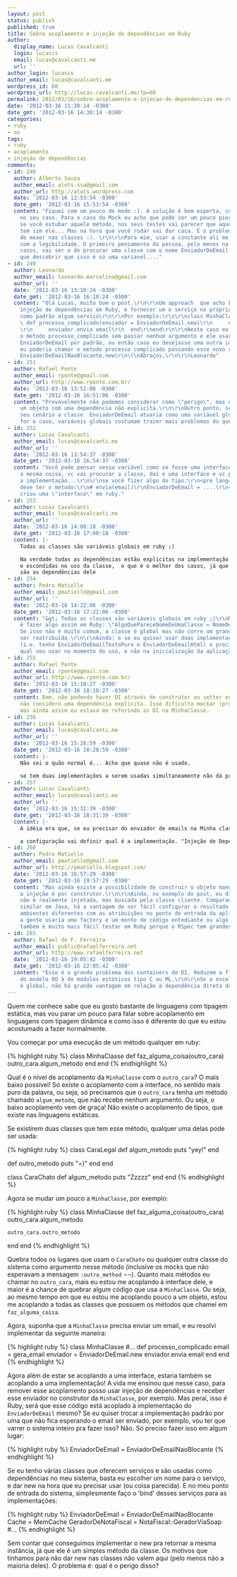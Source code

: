```yaml
---
layout: post
status: publish
published: true
title: Sobre acoplamento e injeção de dependências em Ruby
author:
  display_name: Lucas Cavalcanti
  login: lucascs
  email: lucas@cavalcanti.me
  url: ''
author_login: lucascs
author_email: lucas@cavalcanti.me
wordpress_id: 60
wordpress_url: http://lucas.cavalcanti.me/?p=60
permalink: 2012/03/16/sobre-acoplamento-e-injecao-de-dependencias-em-ruby/
date: '2012-03-16 11:30:14 -0300'
date_gmt: '2012-03-16 14:30:14 -0300'
categories:
- ruby
- oo
tags:
- ruby
- acoplamento
- injeção de dependências
comments:
- id: 246
  author: Alberto Souza
  author_email: alots.ssa@gmail.com
  author_url: http://alots.wordpress.com
  date: '2012-03-16 12:53:54 -0300'
  date_gmt: '2012-03-16 15:53:54 -0300'
  content: "Fiquei com um pouco de medo :). A solução é bem esperta, como é de praxe
    no seu caso. Para o caso do Mock eu acho que pode ser um pouco pior. Acho que
    se você estubar aquele método, nos seus testes vai parecer que aquela instancia
    tem sim ele... Mas na hora que você rodar vai dar caca. É o problema da alta flexibilidade
    de mexer nas classes :). \r\n\r\nPara mim, usar a constante ali me deixa preocupado
    com a legibilidade. O primeiro pensamento da pessoa, pelo menos na maioria dos
    casos, vai ser o de procurar uma classe com o nome EnviadorDeEmail e ela vai ter
    que descobrir que isso é só uma variavel...."
- id: 249
  author: Leonardo
  author_email: leonardo.marcelino@gmail.com
  author_url: ''
  date: '2012-03-16 13:10:24 -0300'
  date_gmt: '2012-03-16 16:10:24 -0300'
  content: "Olá Lucas, muito bom o post.\r\n\r\nUm approach  que acho bacana sobre
    injeção de dependências em Ruby, e fornecer um o serviço no próprio método e deixar
    como padrão algum serviço\r\n\r\nPor exemplo:\r\n\r\nclass MinhaClasse\r\n  #...\r\n
    \ def processo_complicado(enviador = EnviadorDeEmail.new)\r\n     email = gera_email
    \r\n     enviador.envia email\r\n  end\r\nend\r\n\r\nNeste caso eu poderia chamar
    o metodo processo_complicado sem passar nenhum argumento e ele usaria o serviço
    EnviadorDeEmail por padrão, ou então caso eu desejasse uma outra implementação
    eu poderia chamar o metodo processo_complicado passando esse novo serviço:\r\n\r\nprocesso_complicado
    EnviadorDeEmailNaoBlocante.new\r\n\r\nAbraços,\r\n\r\nLeonardo"
- id: 251
  author: Rafael Ponte
  author_email: rponte@gmail.com
  author_url: http://www.rponte.com.br/
  date: '2012-03-16 13:51:06 -0300'
  date_gmt: '2012-03-16 16:51:06 -0300'
  content: "Provavelmente não podemos considerar como \"perigo\", mas no final temos
    um objeto com uma dependência não explicita.\r\n\r\nOutro ponto, será que neste
    seu cenário a classe  EnviadorDeEmail atuaria como uma variável global, não? Se
    for o caso, variáveis globais costumam trazer mais problemas do que gostaríamos."
- id: 252
  author: Lucas Cavalcanti
  author_email: lucas@cavalcanti.me
  author_url: ''
  date: '2012-03-16 13:54:37 -0300'
  date_gmt: '2012-03-16 16:54:37 -0300'
  content: "Você pode pensar nessa variável como se fosse uma interface do java. Acontece
    a mesma coisa, vc vai procurar a classe, daí é uma interface e vc precisa procurar
    a implementação...\r\n\r\nse você fizer algo do tipo:\r\n<pre lang=\"ruby\">\r\n#
    deve ter o metodo:\r\n# envia(email)\r\nEnviadorDeEmail = ....\r\n</pre>\r\nvc
    criou uma \"interface\" em ruby."
- id: 253
  author: Lucas Cavalcanti
  author_email: lucas@cavalcanti.me
  author_url: ''
  date: '2012-03-16 14:08:18 -0300'
  date_gmt: '2012-03-16 17:08:18 -0300'
  content: |-
    Todas as classes são variáveis globais em ruby ;)

    Na verdade todas as dependências estão explicitas na implementação (vc quem declarou com os news quais são elas),
    e escondidas no uso da classe,  o que é o melhor dos casos, já que quem usa o EnviadorDeEmail não precisa saber quais
    são as dependências dele
- id: 254
  author: Pedro Matiello
  author_email: pmatiello@gmail.com
  author_url: ''
  date: '2012-03-16 14:22:06 -0300'
  date_gmt: '2012-03-16 17:22:06 -0300'
  content: "&gt; Todas as classes são variáveis globais em ruby ;)\r\nMas quão normal
    é fazer algo assim em Ruby: \"AlgoQuePareceNomeDeUmaClasse = NomeDeUmaClasseDeVerdade\"?
    Se isso não é muito comum, a classe é global mas não corre um grande risco de
    ser reatribuída.\r\n\r\nAinda: e se eu quiser usar duas implementações diferentes
    (i.e. tenho EnviadorDeEmailTextoPuro e EnviadorDeEmailHtml) e preciso escolher
    qual vou usar no momento do uso, e não na inicialização da aplicação?"
- id: 255
  author: Rafael Ponte
  author_email: rponte@gmail.com
  author_url: http://www.rponte.com.br/
  date: '2012-03-16 15:18:27 -0300'
  date_gmt: '2012-03-16 18:18:27 -0300'
  content: Bem, não podendo haver DI através de construtor ou setter eu normalmente
    não considero uma dependência explicita. Isso dificulta mockar (pra ruby nem tanto),
    mas ainda assim eu estava me referindo as DI na MinhaClasse.
- id: 256
  author: Lucas Cavalcanti
  author_email: lucas@cavalcanti.me
  author_url: ''
  date: '2012-03-16 15:28:59 -0300'
  date_gmt: '2012-03-16 18:28:59 -0300'
  content: |-
    Não sei o quão normal é... Acho que quase não é usado.

    se tem duas implementações a serem usadas simultaneamente não dá pra usar isso... mas em java com container de DI tb não funciona ;)
- id: 257
  author: Lucas Cavalcanti
  author_email: lucas@cavalcanti.me
  author_url: ''
  date: '2012-03-16 15:31:39 -0300'
  date_gmt: '2012-03-16 18:31:39 -0300'
  content: |-
    A idéia era que, se eu precisar do enviador de emails na Minha classe eu simplesmente faço um EnviadorDeEmail.new... é explicita ;)

    a configuração vai definir qual é a implementação. "Injeção de Dependência" via sobrescrita de "constante" de tipo ;)
- id: 260
  author: Pedro Matiello
  author_email: pmatiello@gmail.com
  author_url: http://pmatiello.blogspot.com/
  date: '2012-03-16 16:57:29 -0300'
  date_gmt: '2012-03-16 19:57:29 -0300'
  content: "Mas ainda existe a possibilidade de construir o objeto manualmente se
    a injeção é por construtor.\r\n\r\nAinda, no exemplo do post, eu diria que a dependência
    não é realmente injetada, mas buscada pela classe cliente. Comparado com o código
    similar em Java, há a vantagem de ser fácil configurar o resultado da busca para
    ambientes diferentes com as atribuições no ponto de entrada da aplicação (em Java
    a gente usaria uma factory e um monte de código entediante ou algo do tipo). E
    também é muito mais fácil testar em Ruby porque o RSpec tem grandes poderes."
- id: 265
  author: Rafael de F. Ferreira
  author_email: public@rafaelferreira.net
  author_url: http://www.rafaelferreira.net
  date: '2012-03-16 19:05:42 -0300'
  date_gmt: '2012-03-16 22:05:42 -0300'
  content: "Esse é o grande problema dos containers de DI. Reduzem a flexibilidade
    do modelo OO à de módulos estáticos tipo C ou ML.\r\n\r\nSe a escolha da dependência
    é global, não há grande vantagem em relação à dependência direta da implementação."
---
```

<p>Quem me conhece sabe que eu gosto bastante de linguagens com tipagem estática, mas vou parar um pouco para falar sobre acoplamento em linguagens com tipagem dinâmica e como isso é diferente do que eu estou acostumado a fazer normalmente.</p>
<p>Vou começar por uma execução de um método qualquer em ruby:</p>

{% highlight ruby %}
class MinhaClasse
  def faz_alguma_coisa(outro_cara)
    outro_cara.algum_metodo
  end
end
{% endhighlight %}

<p>Qual é o nível de acoplamento da <code>MinhaClasse</code> com o <code>outro_cara</code>? O mais baixo possível! Só existe o acoplamento com a interface, no sentido mais puro da palavra, ou seja, só precisamos que o <code>outro_cara</code> tenha um método chamado <code>algum_metodo</code>, que não recebe nenhum argumento. Ou seja, o baixo acoplamento vem de graça! Não existe o acoplamento de tipos, que existe nas linguagens estáticas.</p>
<p>Se existirem duas classes que tem esse método, qualquer uma delas pode ser usada:</p>

{% highlight ruby %}
class CaraLegal
  def algum_metodo
    puts "yey!"
  end

  def outro_metodo
    puts "=)"
  end
end

class CaraChato
  def algum_metodo
    puts "Zzzzz"
  end
end
{% endhighlight %}

<p>Agora se mudar um pouco a <code>MinhaClasse</code>, por exemplo:</p>

{% highlight ruby %}
class MinhaClasse
  def faz_alguma_coisa(outro_cara)
    outro_cara.algum_metodo

    outro_cara.outro_metodo
  end
end
{% endhighlight %}

<p>Quebra todos os lugares que usam o <code>CaraChato</code> ou qualquer outra classe do sistema como argumento nesse método (inclusive os mocks que não esperavam a mensagem <code>:&zwj;outro_method</code> ¬¬). Quanto mais métodos eu chamar no <code>outro_cara</code>, mais eu estou me acoplando à interface dele, e maior é a chance de quebrar algum código que usa a <code>MinhaClasse</code>. Ou seja, ao mesmo tempo em que eu estou me acoplando pouco a um objeto, estou me acoplando a todas as classes que possuem os métodos que chamei em <code>faz_alguma_coisa</code>.</p>
<p>Agora, suponha que a <code>MinhaClasse</code> precisa enviar um email, e eu resolvi implementar da seguinte maneira:</p>

{% highlight ruby %}
class MinhaClasse
  #...
  def processo_complicado
     email = gera_email 
     enviador = EnviadorDeEmail.new
     enviador.envia email
  end
end
{% endhighlight %}

<p>Agora além de estar se acoplando a uma interface, estaria também se acoplando a uma implementação! A vida me ensinou que nesse caso, para remover esse acoplamento posso usar injeção de dependências e receber esse enviador no construtor da <code>MinhaClasse</code>, por exemplo. Mas peraí, isso é Ruby, será que esse código está acoplado à implementação do <code>EnviadorDeEmail</code> mesmo? Se eu quiser trocar a implementação padrão por uma que não fica esperando o email ser enviado, por exemplo, vou ter que varrer o sistema inteiro pra fazer isso? Não. Só preciso fazer isso em algum lugar:</p>

{% highlight ruby %}
EnviadorDeEmail = EnviadorDeEmailNaoBlocante
{% endhighlight %}

<p>Se eu tenho várias classes que oferecem serviços e são usadas como dependências no meu sistema, basta eu escolher um nome para o serviço, e dar new na hora que eu precisar usar (ou coisa parecida). E no meu ponto de entrada do sistema, simplesmente faço o 'bind' desses serviços para as implementações:</p>

{% highlight ruby %}
EnviadorDeEmail = EnviadorDeEmailNaoBlocante
Cache = MemCache
GeradorDeNotaFiscal = NotaFiscal::GeradorViaSoap
#...
{% endhighlight %}

<p>Sem contar que conseguimos implementar o new pra retornar a mesma instância, já que ele é um simples método da classe. Os motivos que tínhamos para não dar new nas classes não valem aqui (pelo menos não a maioria deles). O problema é: qual é o perigo disso?</p>
